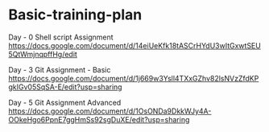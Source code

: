 # Basic-training-plan

Day - 0 Shell script Assignment
https://docs.google.com/document/d/14eiUeKfk18tASCrHYdU3wItGxwtSEU5QtWmjnqpffHg/edit

Day - 3 Git Assignment - Basic
https://docs.google.com/document/d/1j669w3Ysll4TXxGZhv82lsNVzZfdKPgkIGv05SqSA-E/edit?usp=sharing

Day - 5 Git Assignment Advanced
https://docs.google.com/document/d/1OsONDa9DkkWJy4A-OOkeHgo6PpnE7ggHmSs92sgDuXE/edit?usp=sharing
